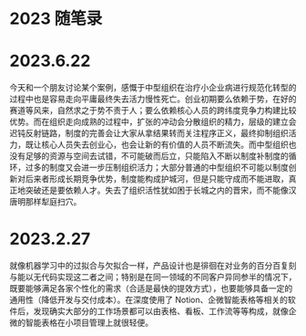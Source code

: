 # 2023 随笔录

# 2023.6.22

今天和一个朋友讨论某个案例，感慨于中型组织在治疗小企业病进行规范化转型的过程中也是容易走向平庸最终失去活力慢性死亡。创业初期要么依赖于势，在好的赛道等风来，自然求之于势不责于人；要么依赖核心人员的跨纬度竞争力构建比较优势。而在组织走向成熟的过程中，扩张的冲动会分散组织的精力，层级的建立会迟钝反射链路，制度的完善会让大家从拿结果转而关注程序正义，最终抑制组织活力，既让核心人员失去创业心，也会让新的有价值的人员不断流失。而中型组织也没有足够的资源与空间去试错，不可能破而后立，只能陷入不断以制度补制度的循环，过多的制度又会进一步压制组织活力；大部分普通的中型组织不可能以制度创新对后来者形成长期竞争优势，制度能构成护城河，但是只能守成而不能进取，真正地突破还是要依赖人才。失去了组织活性犹如困于长城之内的晋宋，而不能像汉唐明那样犁庭扫穴。

# 2023.2.27

就像机器学习中的过拟合与欠拟合一样，产品设计也是徘徊在对业务的百分百复刻与能以无代码实现这二者之间；特别是在同一领域的不同客户异同参半的情况下，既要能够满足各家个性化的需求（合适是最快的提效方式），也要能够具备一定的通用性（降低开发与交付成本）。在深度使用了 Notion、企微智能表格等相关的软件后，发现确实大部分的工作场景都可以由表格、看板、工作流等等构成，就像企微的智能表格在小项目管理上就很轻便。
